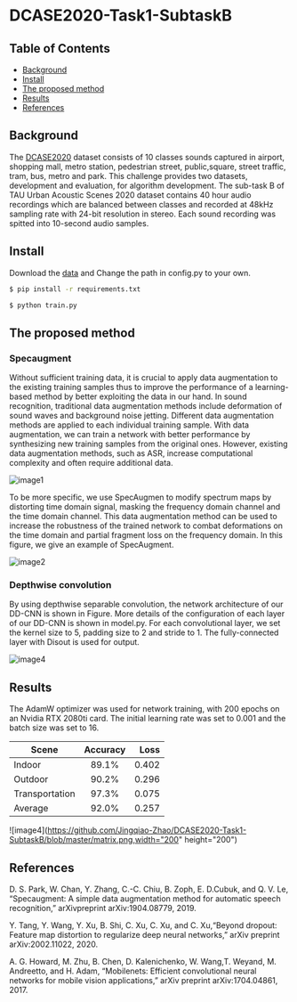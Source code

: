# DCASE2020-Task1-SubtaskB

## Table of Contents

- [Background](#background)
- [Install](#install)
- [The proposed method](#the-proposed-method)
- [Results](#results)
- [References](#references)

## Background
The [DCASE2020](http://dcase.community/) dataset consists of 10 classes sounds captured in airport, shopping mall, metro station, pedestrian street, public,square, street traffic, tram, bus, metro and park. This challenge provides two datasets, development and evaluation, for algorithm development. The sub-task B of TAU Urban Acoustic Scenes 2020 dataset contains 40 hour audio recordings which are balanced between classes and recorded at 48kHz sampling rate with 24-bit resolution in stereo. Each sound recording was spitted into 10-second audio samples.

## Install
Download the [data](https://doi.org/10.5281/zenodo.3670185) and Change the path in config.py to your own.
```sh
$ pip install -r requirements.txt
```

```sh
$ python train.py

```
## The proposed method
### Specaugment
Without sufficient training data, it is crucial to apply data augmentation to the existing training samples thus to improve the performance of a learning-based method by better exploiting the data in our hand. In sound recognition, traditional data augmentation methods include deformation of sound waves and background noise jetting. Different data augmentation methods are applied to each individual training sample. With data augmentation, we can train a network with better performance by synthesizing new training samples from the original ones. However, existing data augmentation methods, such as ASR, increase computational complexity and often require additional data.

![image1](https://github.com/Jingqiao-Zhao/DCASE2020-Task1-SubtaskB/blob/master/fig5_2.png)

To be more specific, we use SpecAugmen to modify spectrum maps by distorting time domain signal, masking the frequency domain channel and the time domain channel. This data augmentation method can be used to increase the robustness of the trained network to combat deformations on the time domain and partial fragment loss on the frequency domain. In this figure, we give an example of SpecAugment. 

![image2](https://github.com/Jingqiao-Zhao/DCASE2020-Task1-SubtaskB/blob/master/fig6_2.png)

### Depthwise convolution

By using depthwise separable convolution, the network architecture of our DD-CNN is shown in Figure. More details of the configuration of each layer of our DD-CNN is shown in model.py. For each convolutional layer, we set the kernel size to 5, padding size to 2 and stride to 1. The fully-connected layer with Disout is used for output.

![image4](https://github.com/Jingqiao-Zhao/DCASE2020-Task1-SubtaskB/blob/master/figure1.png)

## Results

The AdamW optimizer was used for network training, with 200 epochs on an Nvidia RTX 2080ti card. The initial learning rate was set to 0.001 and the batch size was set to 16.

|Scene           | Accuracy      | Loss  |
| -------------  |:-------------:| -----:|
| Indoor         | 89.1%         | 0.402 |
| Outdoor        | 90.2%         | 0.296 |
| Transportation | 97.3%         | 0.075 |
|Average         | 92.0%         | 0.257 |

![image4](https://github.com/Jingqiao-Zhao/DCASE2020-Task1-SubtaskB/blob/master/matrix.png,width="200" height="200")



## References
D. S. Park, W. Chan, Y. Zhang, C.-C. Chiu, B. Zoph, E. D.Cubuk, and Q. V. Le, “Specaugment: A simple data augmentation method for automatic speech recognition,” arXivpreprint arXiv:1904.08779, 2019.

Y. Tang, Y. Wang, Y. Xu, B. Shi, C. Xu, C. Xu, and C. Xu,“Beyond dropout: Feature map distortion to regularize deep neural networks,” arXiv preprint arXiv:2002.11022, 2020.

A. G. Howard, M. Zhu, B. Chen, D. Kalenichenko, W. Wang,T. Weyand, M. Andreetto, and H. Adam, “Mobilenets: Efficient convolutional neural networks for mobile vision applications,” arXiv preprint arXiv:1704.04861, 2017.




